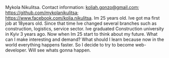 Mykola Nikulitsa.
Contact information: koliah.gonzo@gmail.com; https://github.com/mykolanikulitsa; https://www.facebook.com/kolia.nikulitsa.
Im 25 years old. Ive got ma first job at 18years old. Since that time Ive changed several branches such as construction, logistics, service sector. Ive graduated Construction university in Kyiv 3 years ago. Now when Im 25 start to think about my future. What can I make interesting and demand? What should I learn because now in the world everything happens faster. So I decide to try to become web-developer. Will see whats gonna happen.